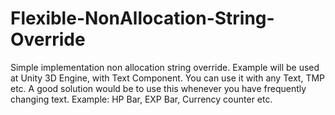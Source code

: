 # Flexible-NonAllocation-String-Override
Simple implementation non allocation string override.
Example will be used at Unity 3D Engine, with Text Component. You can use it with any Text, TMP etc.
A good solution would be to use this whenever you have frequently changing text. Example:
HP Bar, EXP Bar, Currency counter etc.
